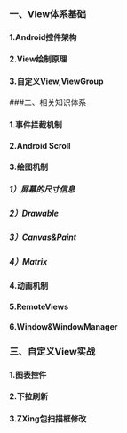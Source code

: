 ### 一、View体系基础
#### 1.Android控件架构
#### 2.View绘制原理
#### 3.自定义View,ViewGroup

###二、相关知识体系
#### 1.事件拦截机制
#### 2.Android Scroll
#### 3.绘图机制
##### 1）屏幕的尺寸信息
##### 2）Drawable
##### 3）Canvas&Paint
##### 4）Matrix
#### 4.动画机制
#### 5.RemoteViews
#### 6.Window&WindowManager

### 三、自定义View实战
#### 1.图表控件
#### 2.下拉刷新
#### 3.ZXing包扫描框修改
